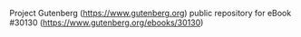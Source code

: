 Project Gutenberg (https://www.gutenberg.org) public repository for eBook #30130 (https://www.gutenberg.org/ebooks/30130)
